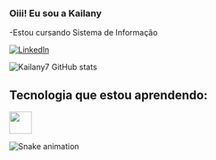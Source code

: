 ### Oiii! Eu sou a Kailany
-Estou cursando Sistema de Informação

[![Linkedln](https://img.shields.io/badge/LinkedIn-0077B5?style=for-the-badge&logo=linkedin&logoColor=white)](https://www.linkedin.com/in/kailany-silva-21059b206)

![Kailany7 GitHub stats](https://github-readme-stats.vercel.app/api?username=Kailany7&show_icons=true&theme=dracula)

## Tecnologia que estou aprendendo:
<img loading="lazy" src="https://cdn.jsdelivr.net/gh/devicons/devicon/icons/java/java-original.svg" width="40" height="40"/> 

![Snake animation](https://github.com/seu-usuário-aqui/seu-usuário-aqui/blob/output/github-contribution-grid-snake.svg)


